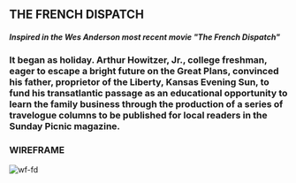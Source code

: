 ## THE FRENCH DISPATCH

##### Inspired in the Wes Anderson most recent movie "The French Dispatch"

### It began as holiday. Arthur Howitzer, Jr., college freshman, eager to escape a bright future on the Great Plans, convinced his father, proprietor of the Liberty, Kansas Evening Sun, to fund his transatlantic passage as an educational opportunity to learn the family business through the production of a series of travelogue columns to be published for local readers in the Sunday Picnic magazine.

### WIREFRAME

![wf-fd](https://user-images.githubusercontent.com/88796071/210154769-dfc1ac1d-a698-4ddb-8cb0-46ed564b5fe0.png)
